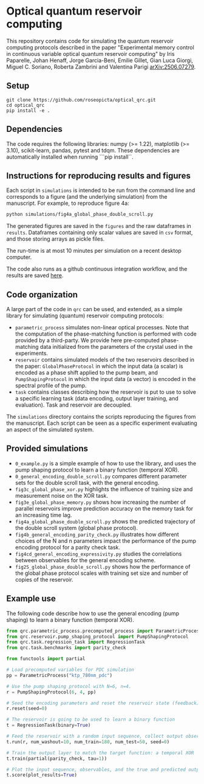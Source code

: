 # Optical quantum reservoir computing

This repository contains code for simulating the quantum reservoir computing protocols described in the paper "Experimental memory control in continuous variable optical quantum reservoir computing" by Iris Paparelle, Johan Henaff, Jorge Garcia-Beni, Emilie Gillet, Gian Luca Giorgi, Miguel C. Soriano, Roberta Zambrini and Valentina Parigi [arXiv:2506.07279](https://arxiv.org/abs/2506.07279).

## Setup

```shell
git clone https://github.com/roseopicta/optical_qrc.git
cd optical_qrc
pip install -e .
```

## Dependencies

The code requires the following libraries: numpy (>= 1.22), matplotlib (>= 3.10), scikit-learn, pandas, pytest and tdqm. These dependencies are automatically installed when running ```pip install``.

## Instructions for reproducing results and figures

Each script in ```simulations``` is intended to be run from the command line and corresponds to a figure (and the underlying simulation) from the manuscript. For example, to reproduce figure 4a:

```bash
python simulations/fig4a_global_phase_double_scroll.py
```

The generated figures are saved in the ```figures``` and the raw dataframes in ```results```. Dataframes containing only scalar values are saved in ```csv``` format, and those storing arrays as pickle files.

The run-time is at most 10 minutes per simulation on a recent desktop computer.

The code also runs as a github continuous integration workflow, and the results are saved [here](https://github.com/roseopicta/optical_qrc/tree/results).

## Code organization

A large part of the code in ```qrc``` can be used, and extended, as a simple library for simulating (quantum) reservoir computing protocols:

* ```parametric_process``` simulates non-linear optical processes. Note that the computation of the phase-matching function is performed with code provided by a third-party. We provide here pre-computed phase-matching data initialized from the parameters of the crystal used in the experiments.
* ```reservoir``` contains simulated models of the two reservoirs described in the paper: ```GlobalPhaseProtocol``` in which the input data (a scalar) is encoded as a phase shift applied to the pump beam, and ```PumpShapingProtocol``` in which the input data (a vector) is encoded in the spectral profile of the pump.
* ```task``` contains classes describing how the reservoir is put to use to solve a specific learning task (data encoding, output layer training, and evaluation). Task and reservoir are decoupled.

The ```simulations``` directory contains the scripts reproducing the figures from the manuscript. Each script can be seen as a specific experiment evaluating an aspect of the simulated system.

## Provided simulations

* ```0_example.py``` is a simple example of how to use the library, and uses the pump shaping protocol to learn a binary function (temporal XOR).
* ```0_general_encoding_double_scroll.py``` compares different parameter sets for the double scroll task, with the general encoding.
* ```fig3c_global_phase_xor.py``` highlights the influence of training size and measurement noise on the XOR task.
* ```fig3e_global_phase_memory.py``` shows how increasing the number of parallel reservoirs improve prediction accuracy on the memory task for an increasing time lag.
* ```fig4a_global_phase_double_scroll.py``` shows the predicted trajectory of the double scroll system (global phase protocol).
* ```fig4b_general_encoding_parity_check.py``` illustrates how different choices of the N and n parameters impact the performance of the pump encoding protocol for a parity check task.
* ```fig4cd_general_encoding_expressivity.py``` studies the correlations between observables for the general encoding scheme.
* ```fig2S_global_phase_double_scroll.py``` shows how the performance of the global phase protocol scales with training set size and number of copies of the reservoir.

## Example use

The following code describe how to use the general encoding (pump shaping) to learn a binary function (temporal XOR).

```python
from qrc.parametric_process.precomputed_process import ParametricProcess
from qrc.reservoir.pump_shaping_protocol import PumpShapingProtocol
from qrc.task.regression_task import RegressionTask
from qrc.task.benchmarks import parity_check

from functools import partial

# Load precomputed variables for PDC simulation
pp = ParametricProcess("ktp_780nm_pdc")

# Use the pump shaping protocol with N=6, n=4.
r = PumpShapingProtocol(6, 4, pp)

# Seed the encoding parameters and reset the reservoir state (feedback)
r.reset(seed=0)

# The reservoir is going to be used to learn a binary function
t = RegressionTask(binary=True)

# Feed the reservoir with a random input sequence, collect output observables
t.run(r, num_washout=10, num_train=180, num_test=50, seed=0)

# Train the output layer to match the target function: a temporal XOR
t.train(partial(parity_check, tau=1))

# Plot the input sequence, observables, and the true and predicted outputs
t.score(plot_results=True)
```

